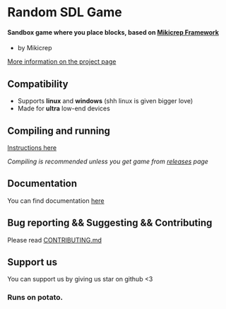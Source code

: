 # Random SDL Game
#### Sandbox game where you place blocks, based on [Mikicrep Framework](https://miki.macakom.net/projects/mf)
- by Mikicrep

[More information on the project page](https://miki.macakom.net/projects/rsg)

## Compatibility
- Supports **linux** and **windows** (shh linux is given bigger love)
- Made for **ultra** low-end devices

## Compiling and running
[Instructions here](https://github.com/Mikicrepstudios/Mikicrep-Framework/tree/main?tab=readme-ov-file#compiling)

*Compiling is recommended unless you get game from [releases](https://github.com/Mikicrepstudios/Random-SDL-Game/releases) page*

## Documentation
You can find documentation [here](https://miki.macakom.net/projects/docs/rsg/index)

## Bug reporting && Suggesting && Contributing
Please read [CONTRIBUTING.md](https://github.com/Mikicrepstudios/Random-SDL-Game/blob/master/CONTRIBUTING.md)

## Support us
You can support us by giving us star on github <3

### Runs on potato.


